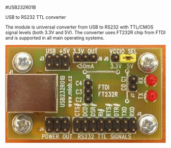 <!--- PrjInfo ---> <!--- Please remove this line after manually editing --->
<!--- 00a56be08b96043df9e37d6aff7b6990 --->
<!--- Created:20170112-18:22: ---> 
<!--- Author:Mlab: ---> 
<!--- AuthorEmail:mlab@mlab.cz: ---> 
<!--- Tags:imported: ---> 
<!--- Ust:http://www.ust.cz/shop/product_info.php?cPath=22_27&products_id=41: ---> 
<!--- Name:USB232R01B: --->
#USB232R01B 
<!--- LongName --->
USB to RS232 TTL converter
<!--- ELongName ---> 

<!--- Lead --->
The module is universal converter from USB to RS232 with TTL/CMOS 
  signal levels (both 3.3V and 5V). The converter uses FT232R chip 
  from FTDI and is supported in all main operating systems.
<!--- ELead ---> 

![LeadImg](USB23201B_Top_Small.jpg) 


​
​
<!--- Description --->
<!--- EDescription --->
<!--- Content --->
<!--- EContent --->
            